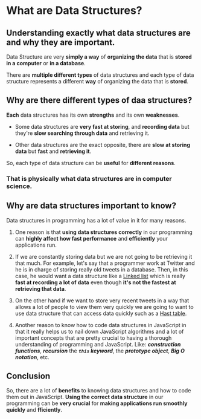 # What are Data Structures?

## Understanding exactly what data structures are and why they are important.

Data Structure are very **simply a way** of **organizing the data** that is **stored in a computer** or **in a database**.

There are **multiple different types** of data structures and each type of data structure represents a different **way** of organizing the data that is **stored**. 


## Why are there different types of daa structures?

**Each** data structures has its own **strengths** and its own **weaknesses**.

- Some data structures are **very fast at storing**, and **recording data** but they're **slow searching through data** and retrieving it.

- Other data structures are the exact opposite, there are **slow at storing data** but **fast** and **retrieving it**.

So, each type of data structure can be **useful** for **different reasons**. 

### That is physically what data structures are in computer science.

## Why are data structures important to know?

Data structures in programming has a lot of value in it for many reasons.

1. One reason is that **using data structures correctly** in our programming can **highly affect how fast performance** and **efficiently** your applications run.

2. If we are constantly storing data but we are not going to be retrieving it that much. For example, let's say that a programmer work at Twitter and he is in charge of storing really old tweets in a database. Then, in this case, he would want a data structure like a [Linked list](https://humanwhocodes.com/blog/2019/01/computer-science-in-javascript-linked-list) which is really **fast at recording a lot of data** even though **it's not the fastest at retrieving that data**.

3. On the other hand if we want to store very recent tweets in a way that allows a lot of people to view them very quickly we are going to want to use data structure that can access data quickly such as a [Hast table](https://www.freecodecamp.org/news/how-to-implement-a-simple-hash-table-in-javascript-cb3b9c1f2997).

4. Another reason to know how to code data structures in JavaScript in that it really helps us to nail down JavaScript algorithms and a lot of important concepts that are pretty crucial to having a thorough understanding of programming and JavaScript.
Like: __*construction functions*__, __*recursion*__ the __*`this` keyword*__, the __*prototype object*__, __*Big O notation*__, etc.


## Conclusion
So, there are a lot of **benefits** to knowing data structures and how to code them out in JavaScript. 
**Using the correct data structure** in our programming can be **very crucial** for **making applications run smoothly quickly** and **fficiently**.  
